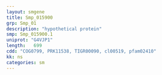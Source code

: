 ```yaml
---
layout: smgene
title: Smp_015900
grp: Smp_01
description: "hypothetical protein"
smp: Smp_015900.1
uniprot: "G4VJP1"
length:   699
cdd: "COG0799, PRK11538, TIGR00090, cl00519, pfam02410"
kk: ns
categories: sm
---
```

